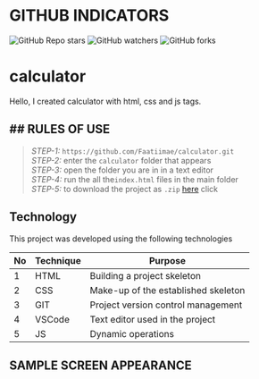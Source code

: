 # GITHUB INDICATORS

![GitHub Repo stars](https://img.shields.io/github/stars/Faatiimae/calculator?style=for-the-badge)
![GitHub watchers](https://img.shields.io/github/watchers/Faatiimae/calculator?style=for-the-badge)
![GitHub forks](https://img.shields.io/github/forks/Faatiimae/calculator?style=for-the-badge)

  # calculator
  Hello, I created calculator with html, css and js tags.


## ## RULES OF USE

> *STEP-1:* `https://github.com/Faatiimae/calculator.git` <br/>
> *STEP-2:*  enter the `calculator` folder that appears <br/>
> *STEP-3:*  open the folder you are in in a text editor <br/>
> *STEP-4:*  run the  all the`index.html` files in the main folder <br/>
> *STEP-5:*  to download the project as `.zip`  [here](https://github.com/Faatiimae/test/archive/refs/heads/master.zip) click <br/>



## Technology

This project was developed using the following technologies

| No | Technique | Purpose |
| - | ------ | ------------------- |
| 1 | HTML | Building a project skeleton |
| 2 | CSS |  Make-up of the established skeleton |
| 3 | GIT |  Project version control management |
| 4 | VSCode | Text editor used in the project |
| 5 | JS | Dynamic operations |


## SAMPLE SCREEN APPEARANCE
